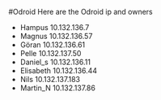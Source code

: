 #Odroid
Here are the Odroid ip and owners
 * Hampus		10.132.136.7
 * Magnus		10.132.136.57
 * Göran		10.132.136.61
 * Pelle		10.132.137.50
 * Daniel_s		10.132.136.11
 * Elisabeth		10.132.136.44
 * Nils		10.132.137.183
 * Martin_N		10.132.137.86
